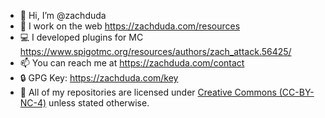 - 👋 Hi, I’m @zachduda
- 👀 I work on the web https://zachduda.com/resources
- 💻 I developed plugins for MC https://www.spigotmc.org/resources/authors/zach_attack.56425/
- 📫 You can reach me at https://zachduda.com/contact
- 🔒 GPG Key: https://zachduda.com/key
- 🤝 All of my repositories are licensed under [Creative Commons (CC-BY-NC-4)](https://creativecommons.org/licenses/by-nc/4.0/) unless stated otherwise.
